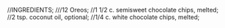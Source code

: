 //INGREDIENTS;
///12 Oreos;
//1 1/2 c. semisweet chocolate chips, melted;
//2 tsp. coconut oil, optional;
//1/4 c. white chocolate chips, melted;